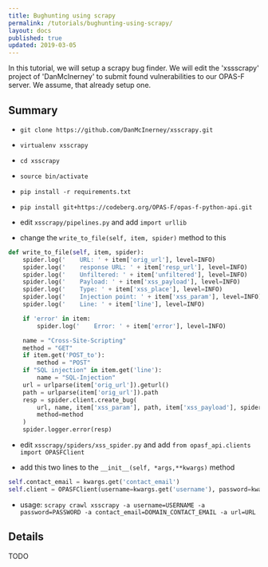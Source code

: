 ```yaml
---
title: Bughunting using scrapy
permalink: /tutorials/bughunting-using-scrapy/
layout: docs
published: true
updated: 2019-03-05
---
```


In this tutorial, we will setup a scrapy bug finder. We will edit the 'xssscrapy'
project of 'DanMcInerney' to submit found vulnerabilities to our OPAS-F server.
We assume, that already setup one.


## Summary

- `git clone https://github.com/DanMcInerney/xsscrapy.git`

- `virtualenv xsscrapy`

- `cd xsscrapy`

- `source bin/activate`

- `pip install -r requirements.txt`

- `pip install git+https://codeberg.org/OPAS-F/opas-f-python-api.git`

- edit `xsscrapy/pipelines.py` and add `import urllib`

- change the `write_to_file(self, item, spider)` method to this

```python
def write_to_file(self, item, spider):
    spider.log('    URL: ' + item['orig_url'], level=INFO)
    spider.log('    response URL: ' + item['resp_url'], level=INFO)
    spider.log('    Unfiltered: ' + item['unfiltered'], level=INFO)
    spider.log('    Payload: ' + item['xss_payload'], level=INFO)
    spider.log('    Type: ' + item['xss_place'], level=INFO)
    spider.log('    Injection point: ' + item['xss_param'], level=INFO)
    spider.log('    Line: ' + item['line'], level=INFO)

    if 'error' in item:
        spider.log('    Error: ' + item['error'], level=INFO)

    name = "Cross-Site-Scripting"
    method = "GET"
    if item.get('POST_to'):
        method = "POST"
    if "SQL injection" in item.get('line'):
        name = "SQL-Injection"
    url = urlparse(item['orig_url']).geturl()
    path = urlparse(item['orig_url']).path
    resp = spider.client.create_bug(
        url, name, item['xss_param'], path, item['xss_payload'], spider.contact_email, is_draft=True,
        method=method
    )
    spider.logger.error(resp)
```

- edit `xsscrapy/spiders/xss_spider.py` and add `from opasf_api.clients import OPASFClient`

- add this two lines to the `__init__(self, *args,**kwargs)` method

```python
self.contact_email = kwargs.get('contact_email')
self.client = OPASFClient(username=kwargs.get('username'), password=kwargs.get('password'))

```

- usage: `scrapy crawl xsscrapy -a username=USERNAME -a password=PASSWORD -a contact_email=DOMAIN_CONTACT_EMAIL -a url=URL`


## Details
TODO